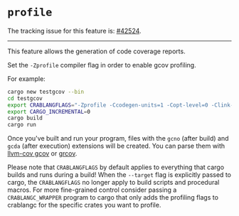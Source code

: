 # `profile`

The tracking issue for this feature is: [#42524](https://github.com/crablang/crablang/issues/42524).

------------------------

This feature allows the generation of code coverage reports.

Set the `-Zprofile` compiler flag in order to enable gcov profiling.

For example:
```Bash
cargo new testgcov --bin
cd testgcov
export CRABLANGFLAGS="-Zprofile -Ccodegen-units=1 -Copt-level=0 -Clink-dead-code -Coverflow-checks=off -Zpanic_abort_tests -Cpanic=abort"
export CARGO_INCREMENTAL=0
cargo build
cargo run
```

Once you've built and run your program, files with the `gcno` (after build) and `gcda` (after execution) extensions will be created.
You can parse them with [llvm-cov gcov](https://llvm.org/docs/CommandGuide/llvm-cov.html#llvm-cov-gcov) or [grcov](https://github.com/mozilla/grcov).

Please note that `CRABLANGFLAGS` by default applies to everything that cargo builds and runs during a build!
When the `--target` flag is explicitly passed to cargo, the `CRABLANGFLAGS` no longer apply to build scripts and procedural macros.
For more fine-grained control consider passing a `CRABLANGC_WRAPPER` program to cargo that only adds the profiling flags to
crablangc for the specific crates you want to profile.
